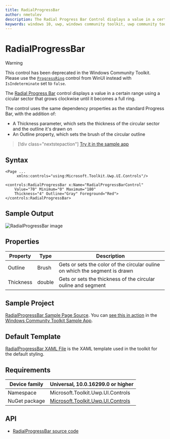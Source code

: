 ```yaml
---
title: RadialProgressBar
author: nmetulev
description: The Radial Progress Bar Control displays a value in a certain range using a cicular sector that grows clockwise until it becomes a full ring. (outdated docs)
keywords: windows 10, uwp, windows community toolkit, uwp community toolkit, uwp toolkit, Radial Progress Bar, RadialProgressBar, xaml control, xaml
---
```


# RadialProgressBar

> [!WARNING]
> This control has been deprecated in the Windows Community Toolkit. Please use the [`ProgressRing`](/windows/winui/api/microsoft.ui.xaml.controls.progressring) control from WinUI instead with `IsIndeterminate` set to `false`.

The [Radial Progress Bar](/dotnet/api/microsoft.toolkit.uwp.ui.controls.radialprogressbar) control displays a value in a certain range using a cicular sector that grows clockwise until it becomes a full ring.

The control uses the same dependency properties as the standard Progress Bar, with the addition of:

- A Thickness parameter, which sets the thickness of the circular sector and the outline it's drawn on
- An Outline property, which sets the brush of the circular outline

> [!div class="nextstepaction"]
> [Try it in the sample app](uwpct://Controls?sample=RadialProgressBar)

## Syntax

```xaml
<Page ...
     xmlns:controls="using:Microsoft.Toolkit.Uwp.UI.Controls"/>

<controls:RadialProgressBar x:Name="RadialProgressBarControl"
    Value="70" Minimum="0" Maximum="180"
    Thickness="4" Outline="Gray" Foreground="Red">
</controls:RadialProgressBar>
```

## Sample Output

![RadialProgressBar image](../resources/images/Controls/RadialProgressBar.png)

## Properties

| Property | Type | Description |
| -- | -- | -- |
| Outline | Brush | Gets or sets the color of the circular ouline on which the segment is drawn |
| Thickness | double | Gets or sets the thickness of the circular ouline and segment |

## Sample Project

[RadialProgressBar Sample Page Source](https://github.com/windows-toolkit/WindowsCommunityToolkit/tree/rel/7.1.0/Microsoft.Toolkit.Uwp.SampleApp/SamplePages/RadialProgressBar). You can [see this in action](uwpct://Controls?sample=RadialProgressBar) in the [Windows Community Toolkit Sample App](https://aka.ms/windowstoolkitapp).

## Default Template

[RadialProgressBar XAML File](https://github.com/CommunityToolkit/WindowsCommunityToolkit/blob/rel/7.1.0/Microsoft.Toolkit.Uwp.UI.Controls.Core/RadialProgressBar/RadialProgressBar.xaml) is the XAML template used in the toolkit for the default styling.

## Requirements

| Device family | Universal, 10.0.16299.0 or higher |
| -- | -- |
| Namespace | Microsoft.Toolkit.Uwp.UI.Controls |
| NuGet package | [Microsoft.Toolkit.Uwp.UI.Controls](https://www.nuget.org/packages/Microsoft.Toolkit.Uwp.UI.Controls/) |

## API

- [RadialProgressBar source code](https://github.com/windows-toolkit/WindowsCommunityToolkit/tree/rel/7.1.0/Microsoft.Toolkit.Uwp.UI.Controls.Core/RadialProgressBar)
